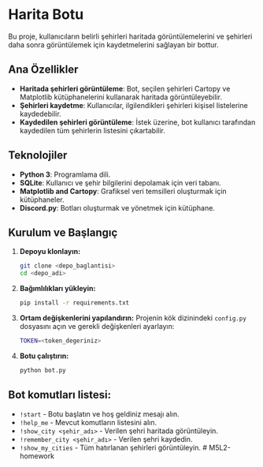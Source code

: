 # Harita Botu

Bu proje, kullanıcıların belirli şehirleri haritada görüntülemelerini ve şehirleri daha sonra görüntülemek için kaydetmelerini sağlayan bir bottur.

## Ana Özellikler

- **Haritada şehirleri görüntüleme**: Bot, seçilen şehirleri Cartopy ve Matplotlib kütüphanelerini kullanarak haritada görüntüleyebilir.
- **Şehirleri kaydetme**: Kullanıcılar, ilgilendikleri şehirleri kişisel listelerine kaydedebilir.
- **Kaydedilen şehirleri görüntüleme**: İstek üzerine, bot kullanıcı tarafından kaydedilen tüm şehirlerin listesini çıkartabilir.

## Teknolojiler

- **Python 3**: Programlama dili.
- **SQLite**: Kullanıcı ve şehir bilgilerini depolamak için veri tabanı.
- **Matplotlib and Cartopy**: Grafiksel veri temsilleri oluşturmak için kütüphaneler.
- **Discord.py**: Botları oluşturmak ve yönetmek için kütüphane.

## Kurulum ve Başlangıç

1. **Depoyu klonlayın:**
    ```bash
    git clone <depo_baglantisi>
    cd <depo_adi>
    ```

2. **Bağımlılıkları yükleyin:**
    ```bash
    pip install -r requirements.txt
    ```

3. **Ortam değişkenlerini yapılandırın:**
   Projenin kök dizinindeki `config.py` dosyasını açın ve gerekli değişkenleri ayarlayın:
    ```bash
    TOKEN=<token_degeriniz>
    ```

4. **Botu çalıştırın:**
    ```bash
    python bot.py
    ```

## Bot komutları listesi:

- `!start` - Botu başlatın ve hoş geldiniz mesajı alın.
- `!help_me` - Mevcut komutların listesini alın.
- `!show_city <şehir_adı>` - Verilen şehri haritada görüntüleyin.
- `!remember_city <şehir_adı>` - Verilen şehri kaydedin.
- `!show_my_cities` - Tüm hatırlanan şehirleri görüntüleyin.
#   M 5 L 2 - h o m e w o r k 
 
 